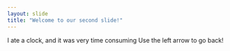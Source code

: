 ```yaml
---
layout: slide
title: "Welcome to our second slide!"
---
```

I ate a clock, and it was very time consuming 
Use the left arrow to go back!
